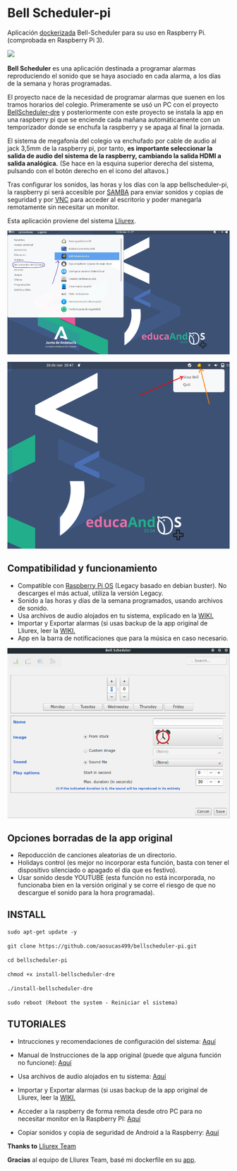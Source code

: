 # Bell Scheduler-pi

Aplicación [dockerizada](https://www.docker.com/) Bell-Scheduler para su uso en Raspberry Pi. (comprobada en Raspberry Pi 3).

![](https://www.kubii.es/7147-large_default/raspberry-pi-3-modelo-b-1-gb-kubii.jpg)

**Bell Scheduler** es una aplicación destinada a programar alarmas reproduciendo el sonido que se haya asociado en cada alarma, a los días de la semana y horas programadas.

El proyecto nace de la necesidad de programar alarmas que suenen en los tramos horarios del colegio. Primeramente se usó un PC con el proyecto [BellScheduler-dre](https://github.com/aosucas499/bellscheduler-dre) y posteriormente con este proyecto se instala la app en una raspberry pi que se enciende cada mañana automáticamente con un temporizador donde se enchufa la raspberry y se apaga al final la jornada.

El sistema de megafonía del colegio va enchufado por cable de audio al jack 3,5mm de la raspberry pi, por tanto, **es importante seleccionar la salida de audio del sistema de la raspberry, cambiando la salida HDMI a salida analógica.** (Se hace en la esquina superior derecha del sistema, pulsando con el botón derecho en el icono del altavos.)

Tras configurar los sonidos, las horas y los días con la app bellscheduler-pi, la raspberry pi será accesible por [SAMBA](https://github.com/aosucas499/bellscheduler-pi/wiki/Sonidos-y-copia-de-seguridad-de-Android-a-la-Raspberry) para enviar sonidos y copias de seguridad y por [VNC](https://www.programoergosum.es/tutoriales/escritorio-remoto-a-traves-de-vnc/) para acceder al escritorio y poder manegarla remotamente sin necesitar un monitor.


Esta aplicación proviene del sistema [Lliurex](https://portal.edu.gva.es/lliurex/va/descarregues/).

![](https://github.com/aosucas499/bellscheduler-dre/raw/main/icons/bellscheduler-place.png)

![](https://github.com/aosucas499/bellscheduler-dre/raw/main/bellscheduler-dre-appindicator/screenshot.png)

## Compatibilidad y funcionamiento
+ Compatible con [Raspberry Pi OS](https://www.raspberrypi.com/software/operating-systems/#raspberry-pi-os-legacy) (Legacy basado en debian buster). No descarges el más actual, utiliza la versión Legacy.
+ Sonido a las horas y días de la semana programados, usando archivos de sonido.
+ Usa archivos de audio alojados en tu sistema, explicado en la [WIKI.](https://github.com/aosucas499/bellscheduler-pi/wiki/Usar-archivos-de-audio-con-el-programa)
+ Importar y Exportar alarmas (si usas backup de la app original de Lliurex, leer la [WIKI.](https://github.com/aosucas499/bellscheduler-pi/wiki/Exportar-alarmas-de-la-app-original-de-lliurex)
+ App en la barra de notificaciones que para la música en caso necesario.

![](https://github.com/aosucas499/bellscheduler-dre/raw/main/icons/bell-scheduler-dre.png)

## Opciones borradas de la app original
+ Repoducción de canciones aleatorias de un directorio.
+ Holidays control (es mejor no incorporar esta función, basta con tener el dispositivo silenciado o apagado el día que es festivo).
+ Usar sonido desde YOUTUBE (esta función no está incorporada, no funcionaba bien en la versión original y se corre el riesgo de que no descargue el sonido para la hora programada).

## INSTALL

    sudo apt-get update -y

    git clone https://github.com/aosucas499/bellscheduler-pi.git

    cd bellscheduler-pi
    
    chmod +x install-bellscheduler-dre

    ./install-bellscheduler-dre
    
    sudo reboot (Reboot the system - Reiniciar el sistema)

## TUTORIALES

+ Intrucciones y recomendaciones de configuración del sistema: [Aquí](https://github.com/aosucas499/bellscheduler-pi/wiki/Preconfiguraci%C3%B3n-del-sistema)

+ Manual de Instrucciones de la app original (puede que alguna función no funcione): [Aquí](https://github.com/aosucas499/bellscheduler-dre/raw/docker-xenial/manual%20de%20Bell%20Scheduler-alarmas%20del%20cole.pdf)

+ Usa archivos de audio alojados en tu sistema: [Aquí](https://github.com/aosucas499/bellscheduler-pi/wiki/Usar-archivos-de-audio-con-el-programa)

+ Importar y Exportar alarmas (si usas backup de la app original de Lliurex, leer la [WIKI.](https://github.com/aosucas499/bellscheduler-pi/wiki/Exportar-alarmas-de-la-app-original-de-lliurex)

+ Acceder a la raspberry de forma remota desde otro PC para no necesitar monitor en la Raspberry PI: [Aquí](https://www.programoergosum.es/tutoriales/escritorio-remoto-a-traves-de-vnc/) 

+ Copiar sonidos y copia de seguridad de Android a la Raspberry: [Aquí](https://github.com/aosucas499/bellscheduler-pi/wiki/Sonidos-y-copia-de-seguridad-de-Android-a-la-Raspberry)

<b>Thanks to</b> [Lliurex Team](https://portal.edu.gva.es/lliurex/va/) 

<b>Gracias</b> al equipo de Lliurex Team, basé mi dockerfile en su [app](http://wiki.lliurex.net/tiki-index.php?page=Bell+Scheduler).
